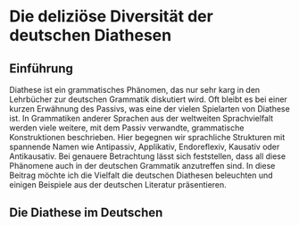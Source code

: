# Die deliziöse Diversität der deutschen Diathesen

## Einführung

Diathese ist ein grammatisches Phänomen, das nur sehr karg in den Lehrbücher zur deutschen Grammatik diskutiert wird. Oft bleibt es bei einer kurzen Erwähnung des Passivs, was eine der vielen Spielarten von Diathese ist. In Grammatiken anderer Sprachen aus der weltweiten Sprachvielfalt werden viele weitere, mit dem Passiv verwandte, grammatische Konstruktionen beschrieben. Hier begegnen wir sprachliche Strukturen mit spannende Namen wie Antipassiv, Applikativ, Endoreflexiv, Kausativ oder Antikausativ. Bei genauere Betrachtung lässt sich feststellen, dass all diese Phänomene auch in der deutschen Grammatik anzutreffen sind. In diese Beitrag möchte ich die Vielfalt die deutschen Diathesen beleuchten und einigen Beispiele aus der deutschen Literatur präsentieren.

## Die Diathese im Deutschen


